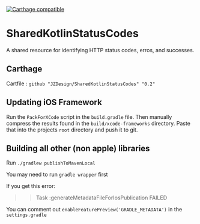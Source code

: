 [![Carthage compatible](https://img.shields.io/badge/Carthage-compatible-4BC51D.svg?style=flat)](https://github.com/Carthage/Carthage)

# SharedKotlinStatusCodes
A shared resource for identifying HTTP status codes, erros, and successes.


## Carthage 

Cartfile :  `github "JZDesign/SharedKotlinStatusCodes" "0.2"`

## Updating iOS Framework

Run the `PackForXCode` script in the `build.gradle` file. Then manually compress the results found in the `build/xcode-frameworks` directory. Paste that into the projects `root` directory and push it to git.

## Building all other (non apple) libraries

Run `./gradlew publishToMavenLocal`

You may need to run `gradle wrapper` first

If you get this error:
>> Task :generateMetadataFileForIosPublication FAILED

You can comment out `enableFeaturePreview('GRADLE_METADATA')` in the `settings.gradle`
